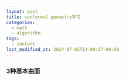 ```yaml
---
layout: post
title: conformal geometry学习
categories:
  - math
  - algorithm
tags:
  - content
last_modified_at: 2024-07-02T14:09:57-08:00
---
```

### 3种基本曲面

